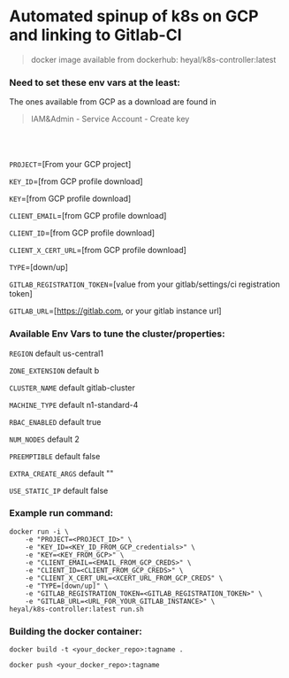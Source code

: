 # Automated spinup of k8s on GCP and linking to Gitlab-CI

> docker image available from dockerhub: heyal/k8s-controller:latest

### Need to set these env vars at the least:
The ones available from GCP as a download are found in  

>IAM&Admin - Service Account - Create key

\
\
\
`PROJECT`=[From your GCP project] 

`KEY_ID`=[from GCP profile download]

`KEY`=[from GCP profile download]

`CLIENT_EMAIL`=[from GCP profile download]

`CLIENT_ID`=[from GCP profile download]

`CLIENT_X_CERT_URL`=[from GCP profile download]

`TYPE`=[down/up]

`GITLAB_REGISTRATION_TOKEN`=[value from your gitlab/settings/ci registration token]

`GITLAB_URL`=[https://gitlab.com, or your gitlab instance url]


### Available Env Vars to tune the cluster/properties:
`REGION` default us-central1

`ZONE_EXTENSION` default b

`CLUSTER_NAME` default gitlab-cluster

`MACHINE_TYPE` default n1-standard-4

`RBAC_ENABLED` default true

`NUM_NODES` default 2

`PREEMPTIBLE` default false

`EXTRA_CREATE_ARGS` default ""

`USE_STATIC_IP` default false


### Example run command:
```
docker run -i \
    -e "PROJECT=<PROJECT_ID>" \
    -e "KEY_ID=<KEY_ID_FROM_GCP_credentials>" \
    -e "KEY=<KEY_FROM_GCP>" \
    -e "CLIENT_EMAIL=<EMAIL_FROM_GCP_CREDS>" \
    -e "CLIENT_ID=<CLIENT_FROM_GCP_CREDS>" \
    -e "CLIENT_X_CERT_URL=<XCERT_URL_FROM_GCP_CREDS" \
    -e "TYPE=[down/up]" \
    -e "GITLAB_REGISTRATION_TOKEN=<GITLAB_REGISTRATION_TOKEN>" \
    -e "GITLAB_URL=<URL_FOR_YOUR_GITLAB_INSTANCE>" \
heyal/k8s-controller:latest run.sh
```


### Building the docker container:

`docker build -t <your_docker_repo>:tagname .`

`docker push <your_docker_repo>:tagname`
